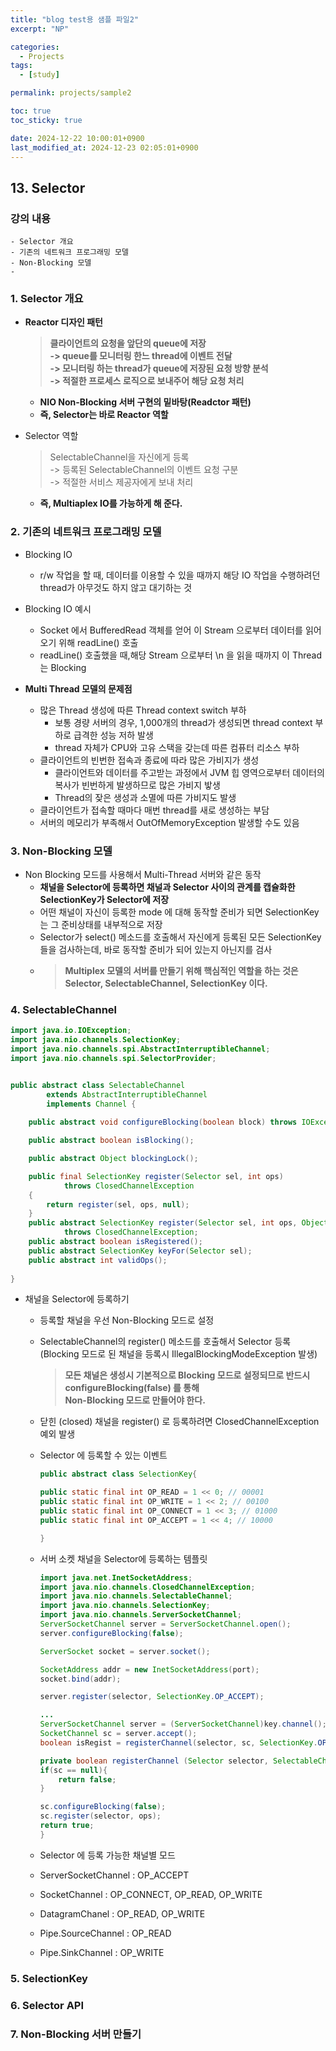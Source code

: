 ```yaml
---
title: "blog test용 샘플 파일2"
excerpt: "NP"

categories:
  - Projects
tags:
  - [study]

permalink: projects/sample2

toc: true
toc_sticky: true

date: 2024-12-22 10:00:01+0900
last_modified_at: 2024-12-23 02:05:01+0900
---
```



## 13. Selector
### 강의 내용
```
- Selector 개요
- 기존의 네트워크 프로그래밍 모델
- Non-Blocking 모델
- 
```
### 1. Selector 개요
- **Reactor 디자인 패턴**
    > **클라이언트의 요청을 앞단의 queue에 저장 <br> -> queue를 모니터링 한느 thread에 이벤트 전달** <br> **-> 모니터링 하는 thread가 queue에 저장된 요청 방향 분석 <br> -> 적절한 프로세스 로직으로 보내주어 해당 요청 처리**

    - **NIO Non-Blocking 서버 구현의 밑바탕(Readctor 패턴)**
    - **즉, Selector는 바로 Reactor 역할**
- Selector 역할
    >SelectableChannel을 자신에게 등록 <br>-> 등록된 SelectableChannel의 이벤트 요청 구분 <br>-> 적절한 서비스 제공자에게 보내 처리
    - **즉, Multiaplex IO를 가능하게 해 준다.**
  

### 2. 기존의 네트워크 프로그래밍 모델
- Blocking IO
  - r/w 작업을 할 때, 데이터를 이용할 수 있을 때까지 해당 IO 작업을 수행하려던 thread가 아무것도 하지 않고 대기하는 것
- Blocking IO 예시
  - Socket 에서 BufferedRead 객체를 얻어 이 Stream 으로부터 데이터를 읽어 오기 위해 readLine() 호출
  - readLine() 호출했을 때,해당 Stream 으로부터 \n 을 읽을 때까지 이 Thread는 Blocking


- **Multi Thread 모델의 문제점**
  - 많은 Thread 생성에 따른 Thread context switch 부하
    - 보통 경량 서버의 경우, 1,000개의 thread가 생성되면 thread context 부하로 급격한 성능 저하 발생
    - thread 자체가 CPU와 고유 스택을 갖는데 따른 컴퓨터 리소스 부하
  - 클라이언트의 빈번한 접속과 종료에 따라 많은 가비지가 생성
    - 클라이언트와 데이터를 주고받는 과정에서 JVM 힙 영역으로부터 데이터의 복사가 빈번하게 발생하므로 많은 가비지 밯생
    - Thread의 잦은 생성과 소멸에 따른 가비지도 발생
  - 클라이언트가 접속할 때마다 매번 thread를 새로 생성하는 부담
  - 서버의 메모리가 부족해서 OutOfMemoryException 발생할 수도 있음

    

### 3. Non-Blocking 모델
- Non Blocking 모드를 사용해서 Multi-Thread 서버와 같은 동작
  - **채널을 Selector에 등록하면 채널과 Selector 사이의 관계를 캡슐화한 SelectionKey가 Selector에 저장**
  - 어떤 채널이 자신이 등록한 mode 에 대해 동작할 준비가 되면 SelectionKey는 그 준비상태를 내부적으로 저장
  - Selector가 select() 메소드를 호출해서 자신에게 등록된 모든 SelectionKey 들을 검사하는데, 바로 동작할 준비가 되어 있는지 아닌지를 검사
  - >**Multiplex 모델의 서버를 만들기 위해 핵심적인 역할을 하는 것은 <br> Selector, SelectableChannel, SelectionKey 이다.**

### 4. SelectableChannel

```java
import java.io.IOException;
import java.nio.channels.SelectionKey;
import java.nio.channels.spi.AbstractInterruptibleChannel;
import java.nio.channels.spi.SelectorProvider;


public abstract class SelectableChannel
        extends AbstractInterruptibleChannel
        implements Channel {
    
    public abstract void configureBlocking(boolean block) throws IOException;

    public abstract boolean isBlocking();

    public abstract Object blockingLock();

    public final SelectionKey register(Selector sel, int ops)
            throws ClosedChannelException
    {
        return register(sel, ops, null);
    }
    public abstract SelectionKey register(Selector sel, int ops, Object att)
            throws ClosedChannelException;
    public abstract boolean isRegistered();
    public abstract SelectionKey keyFor(Selector sel);
    public abstract int validOps();
    
}
```
- 채널을 Selector에 등록하기 
  - 등록할 채널을 우선 Non-Blocking 모드로 설정
  - SelectableChannel의 register() 메소드를 호출해서 Selector 등록 (Blocking 모드로 된 채널을 등록시 IllegalBlockingModeException 발생)
    > **모든 채널은 생성시 기본적으로 Blocking 모드로 설정되므로 반드시 configureBlocking(false) 를 통해 <br> Non-Blocking 모드로 만들어야 한다.**
  - 닫힌 (closed) 채널을 register() 로 등록하려면 ClosedChannelException 예외 발생
  - Selector 에 등록할 수 있는 이벤트
    ```java
    public abstract class SelectionKey{
    
    public static final int OP_READ = 1 << 0; // 00001
    public static final int OP_WRITE = 1 << 2; // 00100
    public static final int OP_CONNECT = 1 << 3; // 01000
    public static final int OP_ACCEPT = 1 << 4; // 10000
    
    }
    ```
  - 서버 소켓 채널을 Selector에 등록하는 템플릿
    ```java
    import java.net.InetSocketAddress;     
    import java.nio.channels.ClosedChannelException;     
    import java.nio.channels.SelectableChannel;     
    import java.nio.channels.SelectionKey;     
    import java.nio.channels.ServerSocketChannel;     
    ServerSocketChannel server = ServerSocketChannel.open();
    server.configureBlocking(false);
    
    ServerSocket socket = server.socket();
    
    SocketAddress addr = new InetSocketAddress(port);
    socket.bind(addr);

    server.register(selector, SelectionKey.OP_ACCEPT);
    
    ...
    ServerSocketChannel server = (ServerSocketChannel)key.channel();
    SocketChannel sc = server.accept();
    boolean isRegist = registerChannel(selector, sc, SelectionKey.OP_READ);
    
    private boolean registerChannel (Selector selector, SelectableChannel sc, int ops) throws ClosedChannelException, IOException{
    if(sc == null){
        return false; 
    }

    sc.configureBlocking(false);
    sc.register(selector, ops);
    return true;
    }
    ```
  
  - Selector 에 등록 가능한 채널별 모드
  - ServerSocketChannel : OP_ACCEPT
  - SocketChannel : OP_CONNECT, OP_READ, OP_WRITE
  - DatagramChanel : OP_READ, OP_WRITE
  - Pipe.SourceChannel : OP_READ
  - Pipe.SinkChannel : OP_WRITE
  

### 5. SelectionKey
### 6. Selector API

### 7. Non-Blocking 서버 만들기
